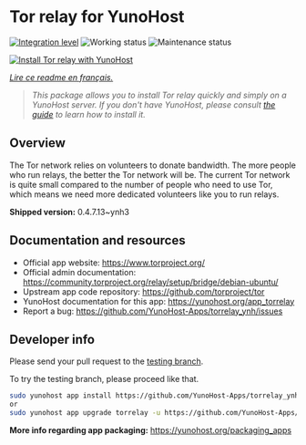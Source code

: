 <!--
N.B.: This README was automatically generated by https://github.com/YunoHost/apps/tree/master/tools/README-generator
It shall NOT be edited by hand.
-->

# Tor relay for YunoHost

[![Integration level](https://dash.yunohost.org/integration/torrelay.svg)](https://dash.yunohost.org/appci/app/torrelay) ![Working status](https://ci-apps.yunohost.org/ci/badges/torrelay.status.svg) ![Maintenance status](https://ci-apps.yunohost.org/ci/badges/torrelay.maintain.svg)

[![Install Tor relay with YunoHost](https://install-app.yunohost.org/install-with-yunohost.svg)](https://install-app.yunohost.org/?app=torrelay)

*[Lire ce readme en français.](./README_fr.md)*

> *This package allows you to install Tor relay quickly and simply on a YunoHost server.
If you don't have YunoHost, please consult [the guide](https://yunohost.org/#/install) to learn how to install it.*

## Overview

The Tor network relies on volunteers to donate bandwidth. The more people who run relays, the better the Tor network will be. The current Tor network is quite small compared to the number of people who need to use Tor, which means we need more dedicated volunteers like you to run relays.

**Shipped version:** 0.4.7.13~ynh3

## Documentation and resources

* Official app website: <https://www.torproject.org/>
* Official admin documentation: <https://community.torproject.org/relay/setup/bridge/debian-ubuntu/>
* Upstream app code repository: <https://github.com/torproject/tor>
* YunoHost documentation for this app: <https://yunohost.org/app_torrelay>
* Report a bug: <https://github.com/YunoHost-Apps/torrelay_ynh/issues>

## Developer info

Please send your pull request to the [testing branch](https://github.com/YunoHost-Apps/torrelay_ynh/tree/testing).

To try the testing branch, please proceed like that.

``` bash
sudo yunohost app install https://github.com/YunoHost-Apps/torrelay_ynh/tree/testing --debug
or
sudo yunohost app upgrade torrelay -u https://github.com/YunoHost-Apps/torrelay_ynh/tree/testing --debug
```

**More info regarding app packaging:** <https://yunohost.org/packaging_apps>
